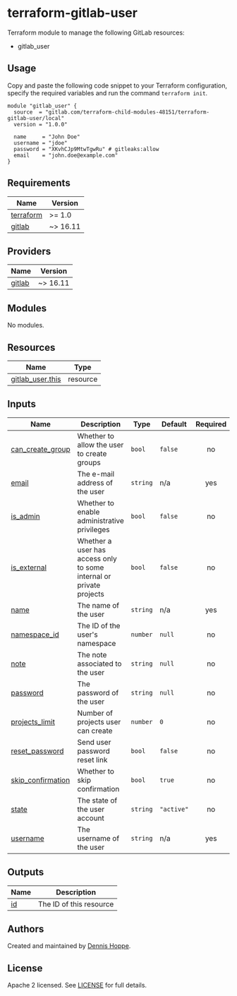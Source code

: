 # terraform-gitlab-user

Terraform module to manage the following GitLab resources:

* gitlab_user

## Usage

Copy and paste the following code snippet to your Terraform configuration,
specify the required variables and run the command `terraform init`.

```hcl
module "gitlab_user" {
  source  = "gitlab.com/terraform-child-modules-48151/terraform-gitlab-user/local"
  version = "1.0.0"

  name     = "John Doe"
  username = "jdoe"
  password = "XKvhCJp9MtwTgwRu" # gitleaks:allow
  email    = "john.doe@example.com"
}
```

<!-- BEGINNING OF PRE-COMMIT-TERRAFORM DOCS HOOK -->
## Requirements

| Name | Version |
|------|---------|
| <a name="requirement_terraform"></a> [terraform](#requirement\_terraform) | >= 1.0 |
| <a name="requirement_gitlab"></a> [gitlab](#requirement\_gitlab) | ~> 16.11 |

## Providers

| Name | Version |
|------|---------|
| <a name="provider_gitlab"></a> [gitlab](#provider\_gitlab) | ~> 16.11 |

## Modules

No modules.

## Resources

| Name | Type |
|------|------|
| [gitlab_user.this](https://registry.terraform.io/providers/gitlabhq/gitlab/latest/docs/resources/user) | resource |

## Inputs

| Name | Description | Type | Default | Required |
|------|-------------|------|---------|:--------:|
| <a name="input_can_create_group"></a> [can\_create\_group](#input\_can\_create\_group) | Whether to allow the user to create groups | `bool` | `false` | no |
| <a name="input_email"></a> [email](#input\_email) | The e-mail address of the user | `string` | n/a | yes |
| <a name="input_is_admin"></a> [is\_admin](#input\_is\_admin) | Whether to enable administrative privileges | `bool` | `false` | no |
| <a name="input_is_external"></a> [is\_external](#input\_is\_external) | Whether a user has access only to some internal or private projects | `bool` | `false` | no |
| <a name="input_name"></a> [name](#input\_name) | The name of the user | `string` | n/a | yes |
| <a name="input_namespace_id"></a> [namespace\_id](#input\_namespace\_id) | The ID of the user's namespace | `number` | `null` | no |
| <a name="input_note"></a> [note](#input\_note) | The note associated to the user | `string` | `null` | no |
| <a name="input_password"></a> [password](#input\_password) | The password of the user | `string` | `null` | no |
| <a name="input_projects_limit"></a> [projects\_limit](#input\_projects\_limit) | Number of projects user can create | `number` | `0` | no |
| <a name="input_reset_password"></a> [reset\_password](#input\_reset\_password) | Send user password reset link | `bool` | `false` | no |
| <a name="input_skip_confirmation"></a> [skip\_confirmation](#input\_skip\_confirmation) | Whether to skip confirmation | `bool` | `true` | no |
| <a name="input_state"></a> [state](#input\_state) | The state of the user account | `string` | `"active"` | no |
| <a name="input_username"></a> [username](#input\_username) | The username of the user | `string` | n/a | yes |

## Outputs

| Name | Description |
|------|-------------|
| <a name="output_id"></a> [id](#output\_id) | The ID of this resource |
<!-- END OF PRE-COMMIT-TERRAFORM DOCS HOOK -->

## Authors

Created and maintained by [Dennis Hoppe](https://gitlab.com/dhoppeit).

## License

Apache 2 licensed. See [LICENSE](LICENSE) for full details.
